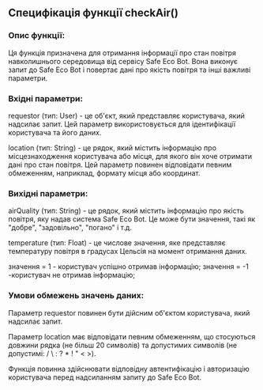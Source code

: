 ## Специфікація функції checkAir()
### Опис функції:
Ця функція призначена для отримання інформації про стан повітря навколишнього середовища від сервісу Safe Eco Bot. Вона виконує запит до Safe Eco Bot і повертає дані про якість повітря та інші важливі параметри.

### Вхідні параметри:
requestor (тип: User) - це об'єкт, який представляє користувача, який надсилає запит. Цей параметр використовується для ідентифікації користувача та його даних.

location (тип: String) - це рядок, який містить інформацію про місцезнаходження користувача або місця, для якого він хоче отримати дані про стан повітря. Цей параметр повинен відповідати певним обмеженням, наприклад, формату місця або координат.

### Вихідні параметри:
airQuality (тип: String) - це рядок, який містить інформацію про якість повітря, яку надав система Safe Eco Bot. Це може бути значення, такі як "добре", "задовільно", "погано" і т.д.

temperature (тип: Float) - це числове значення, яке представляє температуру повітря в градусах Цельсія на момент отримання даних.

значення = 1 - користувач успішно отримав інформацію;
значення = -1 -користувач не отримав інформацію;

### Умови обмежень значень даних:
Параметр requestor повинен бути дійсним об'єктом користувача, який надсилає запит.

Параметр location має відповідати певним обмеженням, що стосуються довжини рядка (не більш 20 символів) та допустимих символів (не допустимі: / \ : ? * ! " < >).

Функція повинна здійснювати відповідну автентифікацію і авторизацію користувача перед надсиланням запиту до  Safe Eco Bot.

